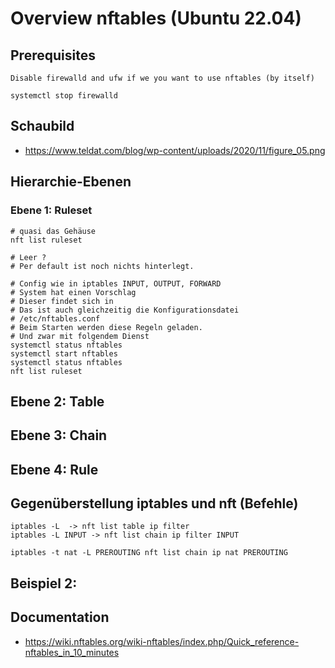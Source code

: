 # Overview nftables (Ubuntu 22.04) 

## Prerequisites 

```
Disable firewalld and ufw if we you want to use nftables (by itself) 

systemctl stop firewalld 
```

## Schaubild 

  * https://www.teldat.com/blog/wp-content/uploads/2020/11/figure_05.png

## Hierarchie-Ebenen 

### Ebene 1: Ruleset 

```
# quasi das Gehäuse 
nft list ruleset 

# Leer ? 
# Per default ist noch nichts hinterlegt. 

# Config wie in iptables INPUT, OUTPUT, FORWARD 
# System hat einen Vorschlag 
# Dieser findet sich in
# Das ist auch gleichzeitig die Konfigurationsdatei 
# /etc/nftables.conf 
# Beim Starten werden diese Regeln geladen. 
# Und zwar mit folgendem Dienst 
systemctl status nftables 
systemctl start nftables
systemctl status nftables
nft list ruleset
```

## Ebene 2: Table 

## Ebene 3: Chain 


## Ebene 4: Rule 


## Gegenüberstellung iptables und nft (Befehle) 

```   
iptables -L  -> nft list table ip filter
iptables -L INPUT -> nft list chain ip filter INPUT

iptables -t nat -L PREROUTING nft list chain ip nat PREROUTING
```

## Beispiel 2:




## Documentation 

  * https://wiki.nftables.org/wiki-nftables/index.php/Quick_reference-nftables_in_10_minutes
